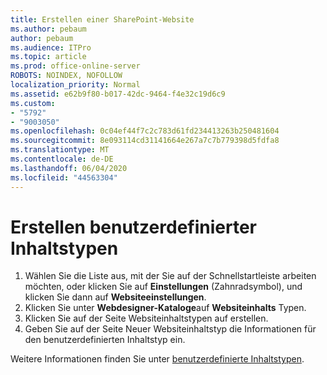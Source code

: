 ```yaml
---
title: Erstellen einer SharePoint-Website
ms.author: pebaum
author: pebaum
ms.audience: ITPro
ms.topic: article
ms.prod: office-online-server
ROBOTS: NOINDEX, NOFOLLOW
localization_priority: Normal
ms.assetid: e62b9f80-b017-42dc-9464-f4e32c19d6c9
ms.custom:
- "5792"
- "9003050"
ms.openlocfilehash: 0c04ef44f7c2c783d61fd234413263b250481604
ms.sourcegitcommit: 8e093114cd31141664e267a7c7b779398d5fdfa8
ms.translationtype: MT
ms.contentlocale: de-DE
ms.lasthandoff: 06/04/2020
ms.locfileid: "44563304"
---
```

# <a name="create-custom-content-types"></a>Erstellen benutzerdefinierter Inhaltstypen

1. Wählen Sie die Liste aus, mit der Sie auf der Schnellstartleiste arbeiten möchten, oder klicken Sie auf **Einstellungen** (Zahnradsymbol), und klicken Sie dann auf **Websiteeinstellungen**.
2. Klicken Sie unter **Webdesigner-Kataloge**auf **Websiteinhalts** Typen.
3. Klicken Sie auf der Seite Websiteinhaltstypen auf erstellen.
4. Geben Sie auf der Seite Neuer Websiteinhaltstyp die Informationen für den benutzerdefinierten Inhaltstyp ein.

Weitere Informationen finden Sie unter [benutzerdefinierte Inhaltstypen](https://support.microsoft.com/office/e1277a2e-a1e8-4473-9126-91a0647766e5#__toc323548991).